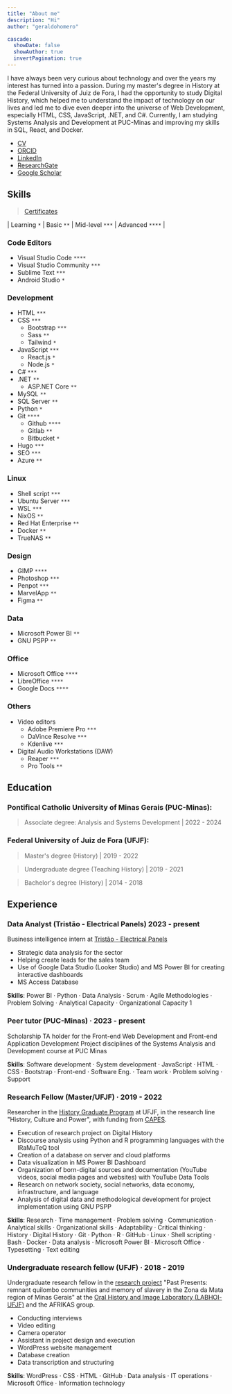 ```yaml
---
title: "About me"
description: "Hi"
author: "geraldohomero"

cascade:
  showDate: false
  showAuthor: true
  invertPagination: true
---
```





I have always been very curious about technology and over the years my interest has turned into a passion. During my master's degree in History at the Federal University of Juiz de Fora, I had the opportunity to study Digital History, which helped me to understand the impact of technology on our lives and led me to dive even deeper into the universe of Web Development, especially HTML, CSS, JavaScript, .NET, and C#. Currently, I am studying Systems Analysis and Development at PUC-Minas and improving my skills in SQL, React, and Docker.


- [CV](http://lattes.cnpq.br/9924558848538635)
- [ORCID](https://orcid.org/0000-0001-6686-7182)
- [LinkedIn](https://linkedin.com/in/geraldohomero/?locale=en_US)
- [ResearchGate](https://www.researchgate.net/profile/Geraldo-Couto-Neto)
- [Google Scholar](https://scholar.google.com/citations?hl=pt-BR&user=QcUrmPYAAAAJ)

## Skills 

> [Certificates](../certificates/)

| Learning `*` | Basic `**` | Mid-level `***` | Advanced `****` |


 ### **Code Editors**

  - Visual Studio Code `****`
  - Visual Studio Community `***`
  - Sublime Text `***`
  - Android Studio `*`

### **Development**
  - HTML `***`
  - CSS `***`
      - Bootstrap `***`
      - Sass `**`
      - Tailwind `*`
  - JavaScript `***`
      - React.js `*`
      - Node.js `*`
  - C# `***`
  - .NET `**`
      - ASP.NET Core `**`
  - MySQL `**`
  - SQL Server `**`
  - Python `*`
  - Git `****`
      - Github `****`
      - Gitlab `**`
      - Bitbucket `*`
  - Hugo `***`
  - SEO `***`   
  - Azure `**`
### **Linux**
  - Shell script `***`
  - Ubuntu Server `***`
  - WSL `***`
  - NixOS `**`
  - Red Hat Enterprise `**`
  - Docker `**`
  - TrueNAS `**`
### **Design**
  - GIMP `****`
  - Photoshop `***`
  - Penpot `***`
  - MarvelApp `**`
  - Figma `**`
### **Data**
  - Microsoft Power BI `**`
  - GNU PSPP `**`
### **Office**
  - Microsoft Office `****`
  - LibreOffice `****`
  - Google Docs `****`
### **Others**
  - Video editors
      - Adobe Premiere Pro `***`
      - DaVince Resolve `***`
      - Kdenlive `***`
  - Digital Audio Workstations (DAW)
      - Reaper `***`
      - Pro Tools `**`

## Education

### **Pontifical Catholic University of Minas Gerais (PUC-Minas):**
>Associate degree: Analysis and Systems Development | 2022 - 2024
### **Federal University of Juiz de Fora (UFJF):**
>Master's degree (History) | 2019 - 2022

>Undergraduate degree (Teaching History) | 2019 - 2021

>Bachelor's degree (History) | 2014 - 2018


## Experience


### **Data Analyst (Tristão - Electrical Panels)** 2023 - present

Business intelligence intern at [Tristão - Electrical Panels](https://tristao.ind.br)

- Strategic data analysis for the sector
- Helping create leads for the sales team
- Use of Google Data Studio (Looker Studio) and MS Power BI for creating interactive dashboards
- MS Access Database

**Skills**: Power BI · Python · Data Analysis · Scrum · Agile Methodologies · Problem Solving · Analytical Capacity · Organizational Capacity 1

### **Peer tutor (PUC-Minas)** · 2023 - present

Scholarship TA holder for the Front-end Web Development and Front-end Application Development Project disciplines of the Systems Analysis and Development course at PUC Minas

**Skills**: Software development · System development · JavaScript · HTML · CSS · Bootstrap · Front-end · Software Eng. · Team work · Problem solving · Support

### **Research Fellow (Master/UFJF)** · 2019 - 2022

Researcher in the [History Graduate Program](https://www2.ufjf.br/ppghistoria/) at UFJF, in the research line "History, Culture and Power", with funding from [CAPES](https://www.gov.br/capes/).

- Execution of research project on Digital History
- Discourse analysis using Python and R programming languages with the IRaMuTeQ tool
- Creation of a database on server and cloud platforms
- Data visualization in MS Power BI Dashboard
- Organization of born-digital sources and documentation (YouTube videos, social media pages and websites) with YouTube Data Tools
- Research on network society, social networks, data economy, infrastructure, and language
- Analysis of digital data and methodological development for project implementation using GNU PSPP


**Skills**: Research · Time management · Problem solving · Communication · Analytical skills · Organizational skills · Adaptability · Critical thinking · History · Digital History · Git · Python · R · GitHub · Linux · Shell scripting · Bash · Docker · Data analysis · Microsoft Power BI · Microsoft Office · Typesetting · Text editing

### **Undergraduate research fellow (UFJF)** · 2018 - 2019

Undergraduate research fellow in the [research project](https://www.ufjf.br/labhoi/juiz-de-fora-cidade-negra-centro-de-referencia-sobre-a-memoria-negra-em-juiz-de-fora/indice-acervo-juiz-de-fora-cidade-negra/) "Past Presents: remnant quilombo communities and memory of slavery in the Zona da Mata region of Minas Gerais" at the [Oral History and Image Laboratory (LABHOI-UFJF)](https://www.ufjf.br/labhoi/) and the AFRIKAS group.

- Conducting interviews
- Video editing
- Camera operator
- Assistant in project design and execution
- WordPress website management
- Database creation
- Data transcription and structuring

**Skills**: WordPress · CSS · HTML · GitHub · Data analysis · IT operations · Microsoft Office · Information technology
